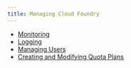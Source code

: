 ```yaml
---
title: Managing Cloud Foundry
---
```


* [Monitoring](./monitoring.html)
* [Logging](./logging.html)
* [Managing Users](./managing-users.html)
* [Creating and Modifying Quota Plans](./quota-plans.html)
